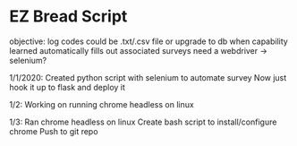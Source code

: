 # EZ Bread Script

objective:
    log codes
        could be .txt/.csv file or upgrade to db when capability learned
    automatically fills out associated surveys
        need a webdriver -> selenium?

1/1/2020: 
    Created python script with selenium to automate survey 
    Now just hook it up to flask and deploy it

1/2: 
    Working on running chrome headless on linux

1/3: 
    Ran chrome headless on linux 
    Create bash script to install/configure chrome 
    Push to git repo